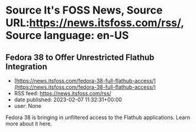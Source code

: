 # Source It's FOSS News, Source URL:https://news.itsfoss.com/rss/, Source language: en-US

## Fedora 38 to Offer Unrestricted Flathub Integration
 - [https://news.itsfoss.com/fedora-38-full-flathub-access/](https://news.itsfoss.com/fedora-38-full-flathub-access/)
 - RSS feed: https://news.itsfoss.com/rss/
 - date published: 2023-02-07 11:32:31+00:00
 - user: None

Fedora 38 is bringing in unfiltered access to the Flathub applications. Learn more about it here.
